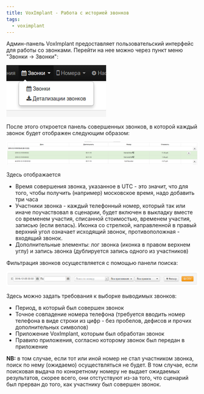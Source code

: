 ```yaml
---
title: VoxImplant - Работа с историей звонков
tags:
  - voximplant
---
```


Админ-панель VoxImplant предоставляет пользовательский интерфейс для 
работы со звонками. Перейти на нее можно через пункт меню 
"Звонки -> Звонки":

![](images/call-history/call-history-menu-entry.png)

После этого откроется панель совершенных звонков, в которой каждый 
звонок будет отображен следующим образом:

![](images/call-history/call-history-call-entry.png)

Здесь отображается

- Время совершения звонка, указанное в UTC - это значит, что для того,
чтобы получить (например) московское время, надо добавить три часа
- Участники звонка - каждый телефонный номер, который так или иначе
поучаствовал в сценарии, будет включен в выкладку вместе со временем
участия, списанной стоимостью, временем участия, записью (если велась).
Иконка со стрелкой, направленной в правый верхний угол означает 
исходящий звонок, противоположная - входящий звонок.
- Дополнительные элементы: лог звонка (иконка в правом верхнем углу) и
запись звонка (дублируется запись одного из участников)

Фильтрация звонков осуществляется с помощью панели поиска:

![](images/call-history/call-history-search-pane.png)

Здесь можно задать требования к выборке выводимых звонков:
- Период, в который был совершен звонок
- Точное совпадение номера телефона (требуется вводить номер телефона 
в виде строки из цифр - без пробелов, дефисов и прочих дополнительных
символов)
- Приложение VoxImplant, которым был обработан звонок
- Правило приложения, согласно которому звонок был передан в приложение

**NB:** в том случае, если тот или иной номер не стал участником 
звонка, поиск по нему (ожидаемо) осуществляться не будет. В том случае,
если поисковая выдача по конкретному номеру не выдает ожидаемых 
результатов, скорее всего, они отстуствуют из-за того, что сценарий был
прерван до того, как участнику был совершен звонок.